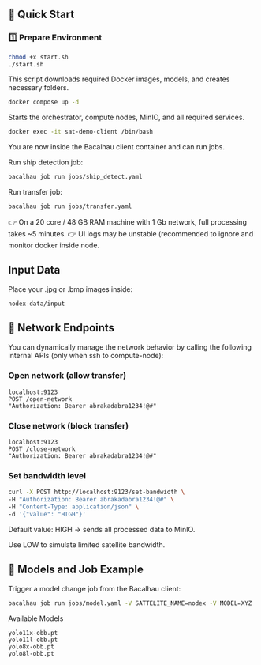 ## 🚀 Quick Start

### 1️⃣ Prepare Environment

```bash
chmod +x start.sh
./start.sh
```
This script downloads required Docker images, models, and creates necessary folders.

```bash
docker compose up -d
```
Starts the orchestrator, compute nodes, MinIO, and all required services.

```bash
docker exec -it sat-demo-client /bin/bash
```
You are now inside the Bacalhau client container and can run jobs.

Run ship detection job:

```bash
bacalhau job run jobs/ship_detect.yaml
```
Run transfer job:

```bash
bacalhau job run jobs/transfer.yaml
```

👉 On a 20 core / 48 GB RAM machine with 1 Gb network, full processing takes ~5 minutes.
👉 UI logs may be unstable (recommended to ignore and monitor docker inside node.

## Input Data
Place your .jpg or .bmp images inside:

```
nodex-data/input
```


## 📡 Network Endpoints
You can dynamically manage the network behavior by calling the following internal APIs (only when ssh to compute-node):

### Open network (allow transfer)
```
localhost:9123
POST /open-network
"Authorization: Bearer abrakadabra1234!@#"
```

### Close network (block transfer)
```
localhost:9123
POST /close-network
"Authorization: Bearer abrakadabra1234!@#"
```

### Set bandwidth level
```bash
curl -X POST http://localhost:9123/set-bandwidth \
-H "Authorization: Bearer abrakadabra1234!@#" \
-H "Content-Type: application/json" \
-d '{"value": "HIGH"}'
```
Default value: HIGH → sends all processed data to MinIO.

Use LOW to simulate limited satellite bandwidth.

## 🎯 Models and Job Example
Trigger a model change job from the Bacalhau client:

```bash
bacalhau job run jobs/model.yaml -V SATTELITE_NAME=nodex -V MODEL=XYZ
```
Available Models

```
yolo11x-obb.pt
yolo11l-obb.pt
yolo8x-obb.pt
yolo8l-obb.pt
```